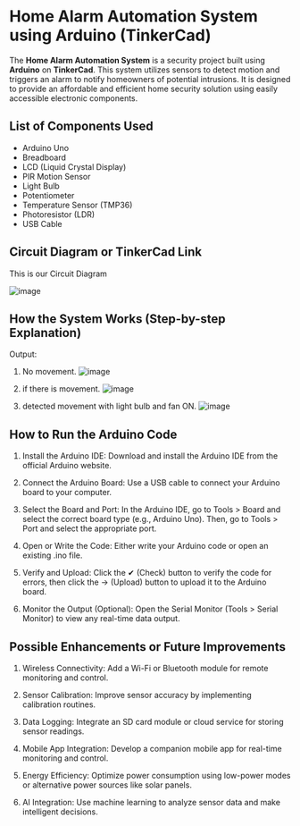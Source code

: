 # Home Alarm Automation System using Arduino (TinkerCad)

The **Home Alarm Automation System** is a security project built using **Arduino** on **TinkerCad**. This system utilizes sensors to detect motion and triggers an alarm to notify homeowners of potential intrusions. It is designed to provide an affordable and efficient home security solution using easily accessible electronic components.

##  List of Components Used
- Arduino Uno
- Breadboard
- LCD (Liquid Crystal Display)
- PIR Motion Sensor
- Light Bulb
- Potentiometer
- Temperature Sensor (TMP36)
- Photoresistor (LDR)
- USB Cable


## Circuit Diagram or TinkerCad Link
This is our Circuit Diagram

![image](https://github.com/user-attachments/assets/5870409c-977f-4e7f-9ad0-94327cb46893)


## How the System Works (Step-by-step Explanation)
Output:
1) No movement.
![image](https://scontent-mnl3-1.xx.fbcdn.net/v/t1.15752-9/483923167_1824635625046613_848285924999795230_n.png?_nc_cat=103&ccb=1-7&_nc_sid=9f807c&_nc_eui2=AeFU3C9TtTmlchA5qMzairb_PwVTGZm_fvI_BVMZmb9-8rqOl-yKKK6voAXc6XdwuQKcP8iWsGT0GX5FXu_gwaJh&_nc_ohc=UlbwGFtPvM4Q7kNvgEb_psx&_nc_oc=AdnKfq__tYELpwOgaW-wuCqRxiZCAlwqgOQjAAamrkaRybykCV50ES7yvykMalogv5Y&_nc_zt=23&_nc_ht=scontent-mnl3-1.xx&oh=03_Q7cD1wFta8JLIw48eezw58gr4hI6VdTO6GitpFkK2bYsGqQK4A&oe=68108A61)

2) if there is movement.
![image](https://scontent-mnl1-1.xx.fbcdn.net/v/t1.15752-9/483088742_656602757311755_3818135389740780242_n.png?_nc_cat=110&ccb=1-7&_nc_sid=9f807c&_nc_eui2=AeEgJGXih3z1ZXrJS6Qq1iS0ZtzQWLCTooJm3NBYsJOignW7OfKCM25GofVDjO0QH8mkrWDDCyQK9iEtGCUM1bFJ&_nc_ohc=tYbKTSwAkksQ7kNvgHxW6vy&_nc_oc=AdmM7SvirlFAHwPCooNm4Ooh2DIxJNVOSZWYCZlA2NbayiFk_YM4m6PD6xfi4g6IMK0&_nc_zt=23&_nc_ht=scontent-mnl1-1.xx&oh=03_Q7cD1wGAwiNBlsaK7Q-ewH7faoVglY0dap8mph7lHOHbIaXMnQ&oe=68105FD1)

3) detected movement with light bulb and fan ON.
![image](https://github.com/user-attachments/assets/5ef39425-a8dc-40a3-9660-8acff70b6acf)

## How to Run the Arduino Code

1) Install the Arduino IDE: Download and install the Arduino IDE from the official Arduino website.

2) Connect the Arduino Board: Use a USB cable to connect your Arduino board to your computer.

3) Select the Board and Port: In the Arduino IDE, go to Tools > Board and select the correct board type (e.g., Arduino Uno). Then, go to Tools > Port and select the appropriate port.

4) Open or Write the Code: Either write your Arduino code or open an existing .ino file.

5) Verify and Upload: Click the ✔ (Check) button to verify the code for errors, then click the → (Upload) button to upload it to the Arduino board.

6) Monitor the Output (Optional): Open the Serial Monitor (Tools > Serial Monitor) to view any real-time data output.

## Possible Enhancements or Future Improvements

1) Wireless Connectivity: Add a Wi-Fi or Bluetooth module for remote monitoring and control.

2) Sensor Calibration: Improve sensor accuracy by implementing calibration routines.

3) Data Logging: Integrate an SD card module or cloud service for storing sensor readings.

4) Mobile App Integration: Develop a companion mobile app for real-time monitoring and control.

5) Energy Efficiency: Optimize power consumption using low-power modes or alternative power sources like solar panels.

6) AI Integration: Use machine learning to analyze sensor data and make intelligent decisions.
